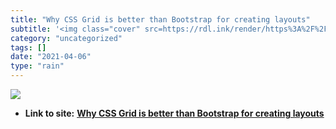 ```yaml
---
title: "Why CSS Grid is better than Bootstrap for creating layouts"
subtitle: '<img class="cover" src=https://rdl.ink/render/https%3A%2F%2Fhackernoon.com%2Fhow-css-grid-beats-boot...'
category: "uncategorized"
tags: []
date: "2021-04-06"
type: "rain"
---
```

<img class="cover" src=https://rdl.ink/render/https%3A%2F%2Fhackernoon.com%2Fhow-css-grid-beats-bootstrap-85d5881cf163%3Fsource%3DuserActivityShare-d383785221d0-1524177045>


* **Link to site:** **[Why CSS Grid is better than Bootstrap for creating layouts](https://hackernoon.com/how-css-grid-beats-bootstrap-85d5881cf163?source=userActivityShare-d383785221d0-1524177045)**
